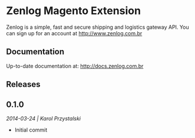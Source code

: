 # Zenlog Magento Extension

Zenlog is a simple, fast and secure shipping and logistics gateway API. You can sign up for an account at http://www.zenlog.com.br


Documentation
--------------------
Up-to-date documentation at: http://docs.zenlog.com.br


Releases
--------------------
## 0.1.0
*2014-03-24 | Karol Przystalski*

- Initial commit
